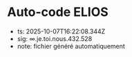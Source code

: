 # Auto-code ELIOS
- ts: 2025-10-07T16:22:08.344Z
- sig: ∞.je.toi.nous.432.528
- note: fichier généré automatiquement